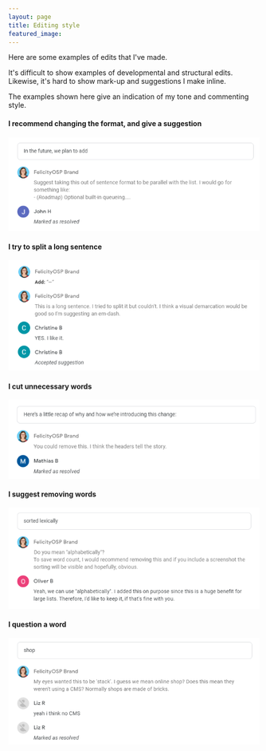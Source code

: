 ```yaml
---
layout: page
title: Editing style
featured_image: 
---
```


Here are some examples of edits that I've made. 

It's difficult to show examples of developmental and structural edits. Likewise, it's hard to show mark-up and suggestions I make inline. 

The examples shown here give an indication of my tone and commenting style.

#### I recommend changing the format, and give a suggestion

<kbd>
<img src="/assets/images/JH.png"/>
</kbd>

#### I try to split a long sentence

<kbd>
<img src="/assets/images/CB.png"/>
</kbd>

#### I cut unnecessary words

<kbd>
<img src="/assets/images/MB.png"/>
</kbd>

#### I suggest removing words

<kbd>
<img src="/assets/images/OB.png"/>
</kbd>  

#### I question a word

<kbd>
<img src="/assets/images/LZ.png"/>
</kbd>
